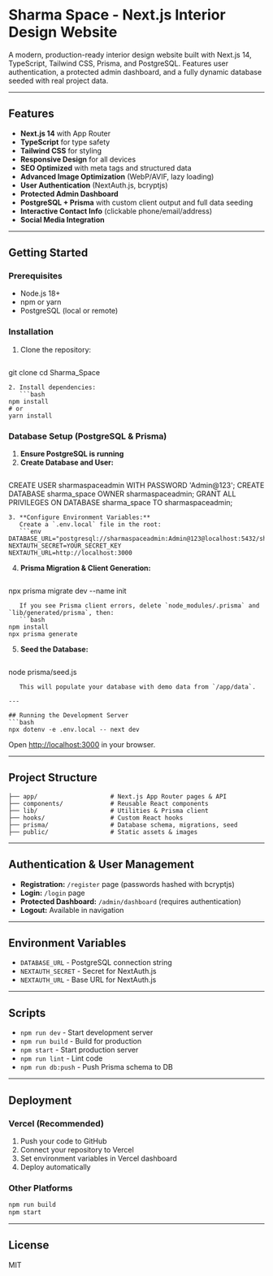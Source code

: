 # Sharma Space - Next.js Interior Design Website

A modern, production-ready interior design website built with Next.js 14, TypeScript, Tailwind CSS, Prisma, and PostgreSQL. Features user authentication, a protected admin dashboard, and a fully dynamic database seeded with real project data.

---

## Features
- **Next.js 14** with App Router
- **TypeScript** for type safety
- **Tailwind CSS** for styling
- **Responsive Design** for all devices
- **SEO Optimized** with meta tags and structured data
- **Advanced Image Optimization** (WebP/AVIF, lazy loading)
- **User Authentication** (NextAuth.js, bcryptjs)
- **Protected Admin Dashboard**
- **PostgreSQL + Prisma** with custom client output and full data seeding
- **Interactive Contact Info** (clickable phone/email/address)
- **Social Media Integration**

---

## Getting Started

### Prerequisites
- Node.js 18+
- npm or yarn
- PostgreSQL (local or remote)

### Installation
1. Clone the repository:
   ```bash
git clone <repository-url>
cd Sharma_Space
```
2. Install dependencies:
   ```bash
npm install
# or
yarn install
```

### Database Setup (PostgreSQL & Prisma)
1. **Ensure PostgreSQL is running**
2. **Create Database and User:**
   ```sql
CREATE USER sharmaspaceadmin WITH PASSWORD 'Admin@123';
CREATE DATABASE sharma_space OWNER sharmaspaceadmin;
GRANT ALL PRIVILEGES ON DATABASE sharma_space TO sharmaspaceadmin;
```
3. **Configure Environment Variables:**
   Create a `.env.local` file in the root:
   ```env
DATABASE_URL="postgresql://sharmaspaceadmin:Admin@123@localhost:5432/sharma_space"
NEXTAUTH_SECRET=YOUR_SECRET_KEY
NEXTAUTH_URL=http://localhost:3000
```
4. **Prisma Migration & Client Generation:**
   ```bash
npx prisma migrate dev --name init
```
   If you see Prisma client errors, delete `node_modules/.prisma` and `lib/generated/prisma`, then:
   ```bash
npm install
npx prisma generate
```
5. **Seed the Database:**
   ```bash
node prisma/seed.js
```
   This will populate your database with demo data from `/app/data`.

---

## Running the Development Server
```bash
npx dotenv -e .env.local -- next dev
```
Open [http://localhost:3000](http://localhost:3000) in your browser.

---

## Project Structure
```
├── app/                    # Next.js App Router pages & API
├── components/             # Reusable React components
├── lib/                    # Utilities & Prisma client
├── hooks/                  # Custom React hooks
├── prisma/                 # Database schema, migrations, seed
├── public/                 # Static assets & images
```

---

## Authentication & User Management
- **Registration:** `/register` page (passwords hashed with bcryptjs)
- **Login:** `/login` page
- **Protected Dashboard:** `/admin/dashboard` (requires authentication)
- **Logout:** Available in navigation

---

## Environment Variables
- `DATABASE_URL` - PostgreSQL connection string
- `NEXTAUTH_SECRET` - Secret for NextAuth.js
- `NEXTAUTH_URL` - Base URL for NextAuth.js

---

## Scripts
- `npm run dev` - Start development server
- `npm run build` - Build for production
- `npm start` - Start production server
- `npm run lint` - Lint code
- `npm run db:push` - Push Prisma schema to DB

---

## Deployment
### Vercel (Recommended)
1. Push your code to GitHub
2. Connect your repository to Vercel
3. Set environment variables in Vercel dashboard
4. Deploy automatically

### Other Platforms
```bash
npm run build
npm start
```

---

## License
MIT
